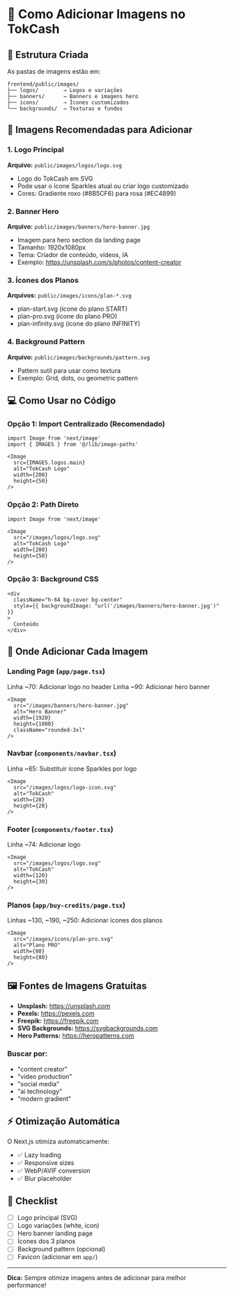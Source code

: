 # 📸 Como Adicionar Imagens no TokCash

## 📂 Estrutura Criada

As pastas de imagens estão em:
```
frontend/public/images/
├── logos/        → Logos e variações
├── banners/      → Banners e imagens hero
├── icons/        → Ícones customizados
└── backgrounds/  → Texturas e fundos
```

## 🎨 Imagens Recomendadas para Adicionar

### 1. Logo Principal
**Arquivo:** `public/images/logos/logo.svg`
- Logo do TokCash em SVG
- Pode usar o ícone Sparkles atual ou criar logo customizado
- Cores: Gradiente roxo (#8B5CF6) para rosa (#EC4899)

### 2. Banner Hero
**Arquivo:** `public/images/banners/hero-banner.jpg`
- Imagem para hero section da landing page
- Tamanho: 1920x1080px
- Tema: Criador de conteúdo, vídeos, IA
- Exemplo: https://unsplash.com/s/photos/content-creator

### 3. Ícones dos Planos
**Arquivos:** `public/images/icons/plan-*.svg`
- plan-start.svg (ícone do plano START)
- plan-pro.svg (ícone do plano PRO) 
- plan-infinity.svg (ícone do plano INFINITY)

### 4. Background Pattern
**Arquivo:** `public/images/backgrounds/pattern.svg`
- Pattern sutil para usar como textura
- Exemplo: Grid, dots, ou geometric pattern

## 💻 Como Usar no Código

### Opção 1: Import Centralizado (Recomendado)

```tsx
import Image from 'next/image'
import { IMAGES } from '@/lib/image-paths'

<Image 
  src={IMAGES.logos.main}
  alt="TokCash Logo"
  width={200}
  height={50}
/>
```

### Opção 2: Path Direto

```tsx
import Image from 'next/image'

<Image 
  src="/images/logos/logo.svg"
  alt="TokCash Logo"
  width={200}
  height={50}
/>
```

### Opção 3: Background CSS

```tsx
<div 
  className="h-64 bg-cover bg-center"
  style={{ backgroundImage: "url('/images/banners/hero-banner.jpg')" }}
>
  Conteúdo
</div>
```

## 🎯 Onde Adicionar Cada Imagem

### Landing Page (`app/page.tsx`)
Linha ~70: Adicionar logo no header
Linha ~90: Adicionar hero banner

```tsx
<Image 
  src="/images/banners/hero-banner.jpg"
  alt="Hero Banner"
  width={1920}
  height={1080}
  className="rounded-3xl"
/>
```

### Navbar (`components/navbar.tsx`)
Linha ~65: Substituir ícone Sparkles por logo

```tsx
<Image 
  src="/images/logos/logo-icon.svg"
  alt="TokCash"
  width={28}
  height={28}
/>
```

### Footer (`components/footer.tsx`)
Linha ~74: Adicionar logo

```tsx
<Image 
  src="/images/logos/logo.svg"
  alt="TokCash"
  width={120}
  height={30}
/>
```

### Planos (`app/buy-credits/page.tsx`)
Linhas ~130, ~190, ~250: Adicionar ícones dos planos

```tsx
<Image 
  src="/images/icons/plan-pro.svg"
  alt="Plano PRO"
  width={80}
  height={80}
/>
```

## 🖼️ Fontes de Imagens Gratuitas

- **Unsplash:** https://unsplash.com
- **Pexels:** https://pexels.com
- **Freepik:** https://freepik.com
- **SVG Backgrounds:** https://svgbackgrounds.com
- **Hero Patterns:** https://heropatterns.com

### Buscar por:
- "content creator"
- "video production"
- "social media"
- "ai technology"
- "modern gradient"

## ⚡ Otimização Automática

O Next.js otimiza automaticamente:
- ✅ Lazy loading
- ✅ Responsive sizes
- ✅ WebP/AVIF conversion
- ✅ Blur placeholder

## 📝 Checklist

- [ ] Logo principal (SVG)
- [ ] Logo variações (white, icon)
- [ ] Hero banner landing page
- [ ] Ícones dos 3 planos
- [ ] Background pattern (opcional)
- [ ] Favicon (adicionar em `app/`)

---

**Dica:** Sempre otimize imagens antes de adicionar para melhor performance!

